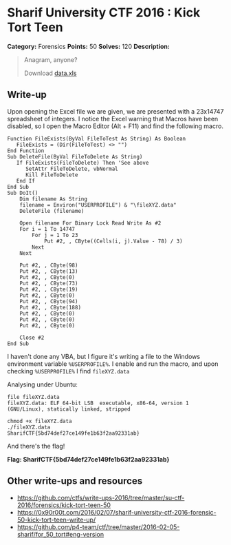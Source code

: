 # Sharif University CTF 2016 : Kick Tort Teen

**Category:** Forensics
**Points:** 50
**Solves:** 120
**Description:**

> Anagram, anyone?
> 
> Download [data.xls](./data.xls)


## Write-up

Upon opening the Excel file we are given, we are presented with a 23x14747 spreadsheet of integers.
I notice the Excel warning that Macros have been disabled, so I open the Macro Editor (Alt + F11) and find the following macro.

```VBA
Function FileExists(ByVal FileToTest As String) As Boolean
   FileExists = (Dir(FileToTest) <> "")
End Function
Sub DeleteFile(ByVal FileToDelete As String)
   If FileExists(FileToDelete) Then 'See above
      SetAttr FileToDelete, vbNormal
      Kill FileToDelete
   End If
End Sub
Sub DoIt()
    Dim filename As String
    filename = Environ("USERPROFILE") & "\fileXYZ.data"
    DeleteFile (filename)
    
    Open filename For Binary Lock Read Write As #2
    For i = 1 To 14747
        For j = 1 To 23
            Put #2, , CByte((Cells(i, j).Value - 78) / 3)
        Next
    Next
    
    Put #2, , CByte(98)
    Put #2, , CByte(13)
    Put #2, , CByte(0)
    Put #2, , CByte(73)
    Put #2, , CByte(19)
    Put #2, , CByte(0)
    Put #2, , CByte(94)
    Put #2, , CByte(188)
    Put #2, , CByte(0)
    Put #2, , CByte(0)
    Put #2, , CByte(0)
    
    Close #2
End Sub
```

I haven't done any VBA, but I figure it's writing a file to the Windows environment variable `%USERPROFILE%`.
I enable and run the macro, and upon checking `%USERPROFILE%` I find `fileXYZ.data`

Analysing under Ubuntu:

```
file fileXYZ.data 
fileXYZ.data: ELF 64-bit LSB  executable, x86-64, version 1 (GNU/Linux), statically linked, stripped

chmod +x fileXYZ.data 
./fileXYZ.data 
SharifCTF{5bd74def27ce149fe1b63f2aa92331ab}
```
And there's the flag!

<b>Flag: SharifCTF{5bd74def27ce149fe1b63f2aa92331ab}</b>

## Other write-ups and resources

* <https://github.com/ctfs/write-ups-2016/tree/master/su-ctf-2016/forensics/kick-tort-teen-50>
* <https://0x90r00t.com/2016/02/07/sharif-university-ctf-2016-forensic-50-kick-tort-teen-write-up/>
* <https://github.com/p4-team/ctf/tree/master/2016-02-05-sharif/for_50_tort#eng-version>
